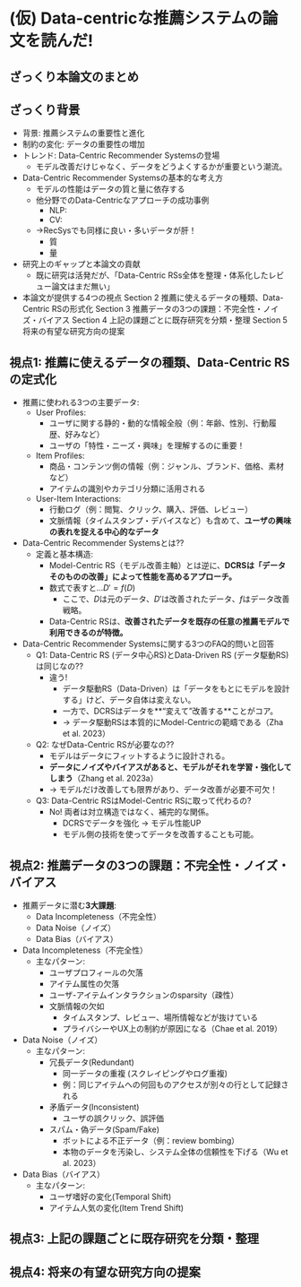 # (仮) Data-centricな推薦システムの論文を読んだ!

## ざっくり本論文のまとめ

## ざっくり背景

- 背景: 推薦システムの重要性と進化
- 制約の変化: データの重要性の増加
- トレンド: Data-Centric Recommender Systemsの登場
  - モデル改善だけじゃなく、データをどうよくするかが重要という潮流。
- Data-Centric Recommender Systemsの基本的な考え方
  - モデルの性能はデータの質と量に依存する
  - 他分野でのData-Centricなアプローチの成功事例
    - NLP: 
    - CV:
  - →RecSysでも同様に良い・多いデータが肝！
    - 質
    - 量
- 研究上のギャップと本論文の貢献
  - 既に研究は活発だが、「Data-Centric RSs全体を整理・体系化したレビュー論文はまだ無い」
- 本論文が提供する4つの視点
Section 2	推薦に使えるデータの種類、Data-Centric RSの形式化
Section 3	推薦データの3つの課題：不完全性・ノイズ・バイアス
Section 4	上記の課題ごとに既存研究を分類・整理
Section 5	将来の有望な研究方向の提案

## 視点1: 推薦に使えるデータの種類、Data-Centric RSの定式化

- 推薦に使われる3つの主要データ:
  - User Profiles:
    - ユーザに関する静的・動的な情報全般（例：年齢、性別、行動履歴、好みなど）
    - ユーザの「特性・ニーズ・興味」を理解するのに重要！
  - Item Profiles:
    - 商品・コンテンツ側の情報（例：ジャンル、ブランド、価格、素材など）
    - アイテムの識別やカテゴリ分類に活用される
  - User-Item Interactions:
    - 行動ログ（例：閲覧、クリック、購入、評価、レビュー）
    - 文脈情報（タイムスタンプ・デバイスなど）も含めて、**ユーザの興味の表れを捉える中心的なデータ**
- Data-Centric Recommender Systemsとは??
  - 定義と基本構造: 
    - Model-Centric RS（モデル改善主軸）とは逆に、**DCRSは「データそのものの改善」によって性能を高めるアプローチ。**
    - 数式で表すと...$D' = f(D)$
      - ここで、$D$は元のデータ、$D'$は改善されたデータ、$f$はデータ改善戦略。
    - Data-Centric RSは、**改善されたデータを既存の任意の推薦モデルで利用できるのが特徴。**
- Data-Centric Recommender Systemsに関する3つのFAQ的問いと回答
  - Q1: Data-Centric RS (データ中心RS)とData-Driven RS (データ駆動RS)は同じなの??
    - 違う!
      - データ駆動RS（Data-Driven）は「データをもとにモデルを設計する」けど、データ自体は変えない。
      - 一方で、DCRSはデータを**“変えて”改善する**ことがコア。
      - → データ駆動RSは本質的にModel-Centricの範疇である（Zha et al. 2023）
  - Q2: なぜData-Centric RSが必要なの??
    - モデルはデータにフィットするように設計される。
    - **データにノイズやバイアスがあると、モデルがそれを学習・強化してしまう**（Zhang et al. 2023a）
    - → モデルだけ改善しても限界があり、データ改善が必要不可欠！
  - Q3: Data-Centric RSはModel-Centric RSに取って代わるの?
    - No! 両者は対立構造ではなく、補完的な関係。
      - DCRSでデータを強化 -> モデル性能UP
      - モデル側の技術を使ってデータを改善することも可能。

## 視点2: 推薦データの3つの課題：不完全性・ノイズ・バイアス

- 推薦データに潜む**3大課題**:
  - Data Incompleteness（不完全性）
  - Data Noise（ノイズ）
  - Data Bias（バイアス）
- Data Incompleteness（不完全性）
  - 主なパターン:
    - ユーザプロフィールの欠落
    - アイテム属性の欠落
    - ユーザ-アイテムインタラクションのsparsity（疎性）
    - 文脈情報の欠如
      - タイムスタンプ、レビュー、場所情報などが抜けている
      - プライバシーやUX上の制約が原因になる（Chae et al. 2019）
- Data Noise（ノイズ）
  - 主なパターン:
    - 冗長データ(Redundant)
      - 同一データの重複 (スクレイピングやログ重複)
      - 例：同じアイテムへの何回ものアクセスが別々の行として記録される
    - 矛盾データ(Inconsistent)
      - ユーザの誤クリック、誤評価
    - スパム・偽データ(Spam/Fake)
      - ボットによる不正データ（例：review bombing）
      - 本物のデータを汚染し、システム全体の信頼性を下げる（Wu et al. 2023）
- Data Bias（バイアス）
  - 主なパターン:
    - ユーザ嗜好の変化(Temporal Shift)
    - アイテム人気の変化(Item Trend Shift)

## 視点3: 上記の課題ごとに既存研究を分類・整理

## 視点4: 将来の有望な研究方向の提案
